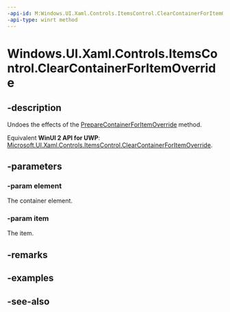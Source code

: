 ```yaml
---
-api-id: M:Windows.UI.Xaml.Controls.ItemsControl.ClearContainerForItemOverride(Windows.UI.Xaml.DependencyObject,System.Object)
-api-type: winrt method
---
```


<!-- Method syntax
virtual protected void ClearContainerForItemOverride(Windows.UI.Xaml.DependencyObject element, System.Object item)
-->

# Windows.UI.Xaml.Controls.ItemsControl.ClearContainerForItemOverride

## -description
Undoes the effects of the [PrepareContainerForItemOverride](itemscontrol_preparecontainerforitemoverride_1839050347.md) method.

Equivalent **WinUI 2 API for UWP**: [Microsoft.UI.Xaml.Controls.ItemsControl.ClearContainerForItemOverride](/windows/winui/api/microsoft.ui.xaml.controls.itemscontrol.clearcontainerforitemoverride).

## -parameters
### -param element
The container element.

### -param item
The item.

## -remarks

## -examples

## -see-also
